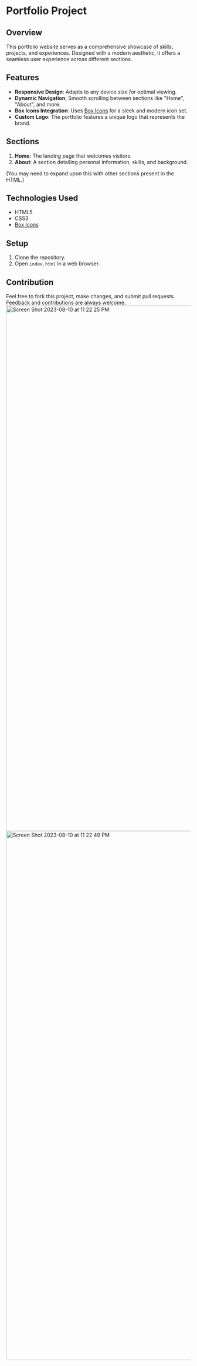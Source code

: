 # Portfolio Project

## Overview

This portfolio website serves as a comprehensive showcase of skills, projects, and experiences. Designed with a modern aesthetic, it offers a seamless user experience across different sections.

## Features

- **Responsive Design**: Adapts to any device size for optimal viewing.
- **Dynamic Navigation**: Smooth scrolling between sections like "Home", "About", and more.
- **Box Icons Integration**: Uses [Box Icons](https://boxicons.com/) for a sleek and modern icon set.
- **Custom Logo**: The portfolio features a unique logo that represents the brand.

## Sections

1. **Home**: The landing page that welcomes visitors.
2. **About**: A section detailing personal information, skills, and background.

(You may need to expand upon this with other sections present in the HTML.)

## Technologies Used

- HTML5
- CSS3
- [Box Icons](https://boxicons.com/)

## Setup

1. Clone the repository.
2. Open `index.html` in a web browser.

## Contribution

Feel free to fork this project, make changes, and submit pull requests. Feedback and contributions are always welcome.
<img width="1429" alt="Screen Shot 2023-08-10 at 11 22 25 PM" src="https://github.com/amrutha8500/portfolio/assets/61263345/ba192278-9ce6-4f9c-9426-ab0793fb4352">
<img width="1439" alt="Screen Shot 2023-08-10 at 11 22 49 PM" src="https://github.com/amrutha8500/portfolio/assets/61263345/dd75f8f0-d291-4d91-a8ed-e2e265a61732">
